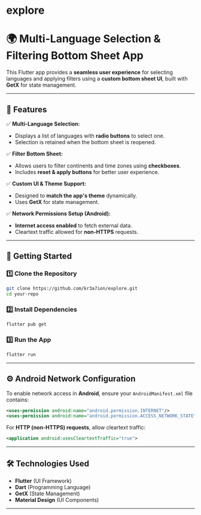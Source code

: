 # explore

# 🌍 Multi-Language Selection & Filtering Bottom Sheet App

This Flutter app provides a **seamless user experience** for selecting languages and applying filters using a **custom bottom sheet UI**, built with **GetX** for state management.

---

## 📌 Features

✅ **Multi-Language Selection:**  
- Displays a list of languages with **radio buttons** to select one.  
- Selection is retained when the bottom sheet is reopened.  

✅ **Filter Bottom Sheet:**  
- Allows users to filter continents and time zones using **checkboxes**.  
- Includes **reset & apply buttons** for better user experience.  

✅ **Custom UI & Theme Support:**  
- Designed to **match the app's theme** dynamically.  
- Uses **GetX** for state management.  

✅ **Network Permissions Setup (Android):**  
- **Internet access enabled** to fetch external data.  
- Cleartext traffic allowed for **non-HTTPS** requests.  

---

## 🚀 Getting Started

### **1️⃣ Clone the Repository**
```sh
git clone https://github.com/kr3a7ion/explore.git
cd your-repo
```

### **2️⃣ Install Dependencies**
```sh
flutter pub get
```

### **3️⃣ Run the App**
```sh
flutter run
```

---

## ⚙️ Android Network Configuration

To enable network access in **Android**, ensure your `AndroidManifest.xml` file contains:

```xml
<uses-permission android:name="android.permission.INTERNET"/>
<uses-permission android:name="android.permission.ACCESS_NETWORK_STATE"/>
```

For **HTTP (non-HTTPS) requests**, allow cleartext traffic:
```xml
<application android:usesCleartextTraffic="true">
```

---

## 🛠️ Technologies Used

- **Flutter** (UI Framework)  
- **Dart** (Programming Language)  
- **GetX** (State Management)  
- **Material Design** (UI Components)  

---

